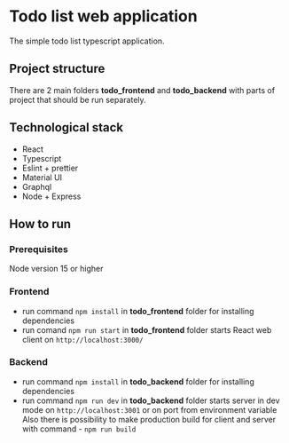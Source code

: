 # Todo list web application
The simple todo list typescript application.
## Project structure
There are 2 main folders **todo_frontend** and **todo_backend** with parts of project that should be run separately.
## Technological stack
- React
- Typescript
- Eslint + prettier
- Material UI
- Graphql
- Node + Express
## How to run
### Prerequisites
Node version 15 or higher
### Frontend
-  run command ``npm install`` in **todo_frontend** folder for installing dependencies
- run comand ``npm run start`` in **todo_frontend** folder starts React web client on `http://localhost:3000/`
### Backend
- run command ``npm install`` in **todo_backend** folder for installing dependencies
- run command ``npm run dev`` in **todo_backend** folder starts server in dev mode on `http://localhost:3001` or on port from environment variable
Also there is possibility to make production build for client and server with command - ``npm run build``